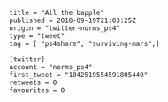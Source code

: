 ```
title = "All the bapple"
published = 2018-09-19T21:03:25Z
origin = "twitter-norms_ps4"
type = "tweet"
tag = [ "ps4share", "surviving-mars",]

[twitter]
account = "norms_ps4"
first_tweet = "1042519554591805440"
retweets = 0
favourites = 0
```

<p class='image'><img src='https://mnf.m17s.net/2018/09/19/DnfGAl6X4AImCid.jpg' alt=''></p>

